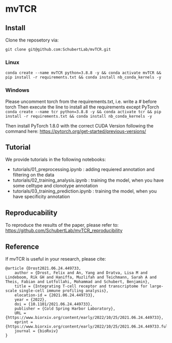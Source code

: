# mvTCR

## Install
Clone the reposetory via:

`git clone git@github.com:SchubertLab/mvTCR.git`

### Linux
`conda create --name mvTCR python=3.8.8 -y && conda activate mvTCR && pip install -r requirements.txt && conda install nb_conda_kernels -y`

### Windows
Please uncomment torch from the requirements.txt, i.e. write a # before torch
Then execute the line to install all the requirements except PyTorch
`conda create --name tcr python=3.8.8 -y && conda activate tcr && pip install -r requirements.txt && conda install nb_conda_kernels -y`

Then install PyTorch 1.8.0 with the correct CUDA Version following the command here: https://pytorch.org/get-started/previous-versions/

## Tutorial
We provide tutorials in the following notebooks:
- tutorials/01_preprocessing.ipynb : adding requiered annotation and filtering on the data
- tutorials/02_training_analysis.ipynb : training the model, when you have some celltype and clonotype annotation
- tutorials/03_training_prediction.ipynb : training the model, when you have specificity annotation

## Reproducability
To reproduce the results of the paper, please refer to: https://github.com/SchubertLab/mvTCR_reproducibility

## Reference 

If mvTCR is useful in your research, please cite:  
```
@article {Drost2021.06.24.449733,
	author = {Drost, Felix and An, Yang and Dratva, Lisa M and Lindeboom, Rik GH and Haniffa, Muzlifah and Teichmann, Sarah A and Theis, Fabian and Lotfollahi, Mohammad and Schubert, Benjamin},
	title = {Integrating T-cell receptor and transcriptome for large-scale single-cell immune profiling analysis},
	elocation-id = {2021.06.24.449733},
	year = {2022},
	doi = {10.1101/2021.06.24.449733},
	publisher = {Cold Spring Harbor Laboratory},
	URL = {https://www.biorxiv.org/content/early/2022/10/25/2021.06.24.449733},
	eprint = {https://www.biorxiv.org/content/early/2022/10/25/2021.06.24.449733.full.pdf},
	journal = {bioRxiv}
}

```
